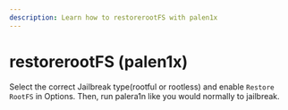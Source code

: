 ```yaml
---
description: Learn how to restorerootFS with palen1x
---
```


# restorerootFS (palen1x)

Select the correct Jailbreak type(rootful or rootless) and enable `Restore RootFS` in Options. Then, run palera1n like you would normally to jailbreak. 
